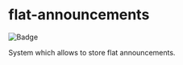 # flat-announcements
 <img class="status-badge-image" src="https://dev.azure.com/Flannounce/Flannounce/_apis/build/status/arveduil.flat-announcements?branchName=master" alt="Badge">

System which allows to store flat announcements.
